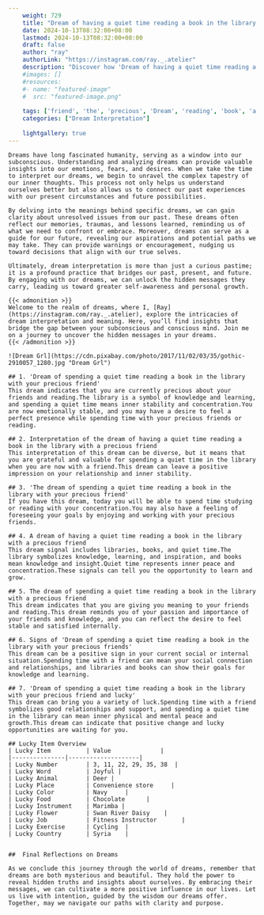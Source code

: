 ```yaml
---
    weight: 729
    title: "Dream of having a quiet time reading a book in the library with a precious friend"  # Assuming 'title' column exists
    date: 2024-10-13T08:32:00+08:00
    lastmod: 2024-10-13T08:32:00+08:00
    draft: false
    author: "ray"
    authorLink: "https://instagram.com/ray._.atelier"
    description: "Discover how 'Dream of having a quiet time reading a book in the library with a precious friend' can interpret your future and uncover its significant meanings in your life."
    #images: []
    #resources:
    #- name: "featured-image"
    #  src: "featured-image.png"
    
    tags: ['friend', 'the', 'precious', 'Dream', 'reading', 'book', 'a', 'time', 'in', 'library', 'of', 'with', 'having', 'quiet']
    categories: ["Dream Interpretation"]
    
    lightgallery: true
---
```

    
    Dreams have long fascinated humanity, serving as a window into our subconscious. Understanding and analyzing dreams can provide valuable insights into our emotions, fears, and desires. When we take the time to interpret our dreams, we begin to unravel the complex tapestry of our inner thoughts. This process not only helps us understand ourselves better but also allows us to connect our past experiences with our present circumstances and future possibilities.
    
    By delving into the meanings behind specific dreams, we can gain clarity about unresolved issues from our past. These dreams often reflect our memories, traumas, and lessons learned, reminding us of what we need to confront or embrace. Moreover, dreams can serve as a guide for our future, revealing our aspirations and potential paths we may take. They can provide warnings or encouragement, nudging us toward decisions that align with our true selves.
    
    Ultimately, dream interpretation is more than just a curious pastime; it is a profound practice that bridges our past, present, and future. By engaging with our dreams, we can unlock the hidden messages they carry, leading us toward greater self-awareness and personal growth.
    
    {{< admonition >}}
    Welcome to the realm of dreams, where I, [Ray](https://instagram.com/ray._.atelier), explore the intricacies of dream interpretation and meaning. Here, you’ll find insights that bridge the gap between your subconscious and conscious mind. Join me on a journey to uncover the hidden messages in your dreams.
    {{< /admonition >}}
    
    ![Dream Grl](https://cdn.pixabay.com/photo/2017/11/02/03/35/gothic-2910057_1280.jpg "Dream Grl")
    
    ## 1. 'Dream of spending a quiet time reading a book in the library with your precious friend'
    This dream indicates that you are currently precious about your friends and reading.The library is a symbol of knowledge and learning, and spending a quiet time means inner stability and concentration.You are now emotionally stable, and you may have a desire to feel a perfect presence while spending time with your precious friends or reading.
    
    ## 2. Interpretation of the dream of having a quiet time reading a book in the library with a precious friend
    This interpretation of this dream can be diverse, but it means that you are grateful and valuable for spending a quiet time in the library when you are now with a friend.This dream can leave a positive impression on your relationship and inner stability.
    
    ## 3. 'The dream of spending a quiet time reading a book in the library with your precious friend'
    If you have this dream, today you will be able to spend time studying or reading with your concentration.You may also have a feeling of foreseeing your goals by enjoying and working with your precious friends.
    
    ## 4. A dream of having a quiet time reading a book in the library with a precious friend
    This dream signal includes libraries, books, and quiet time.The library symbolizes knowledge, learning, and inspiration, and books mean knowledge and insight.Quiet time represents inner peace and concentration.These signals can tell you the opportunity to learn and grow.
    
    ## 5. The dream of spending a quiet time reading a book in the library with a precious friend
    This dream indicates that you are giving you meaning to your friends and reading.This dream reminds you of your passion and importance of your friends and knowledge, and you can reflect the desire to feel stable and satisfied internally.
    
    ## 6. Signs of 'Dream of spending a quiet time reading a book in the library with your precious friends'
    This dream can be a positive sign in your current social or internal situation.Spending time with a friend can mean your social connection and relationships, and libraries and books can show their goals for knowledge and learning.
    
    ## 7. 'Dream of spending a quiet time reading a book in the library with your precious friend and lucky'
    This dream can bring you a variety of luck.Spending time with a friend symbolizes good relationships and support, and spending a quiet time in the library can mean inner physical and mental peace and growth.This dream can indicate that positive change and lucky opportunities are waiting for you.
    
    ## Lucky Item Overview
    | Lucky Item          | Value              |
    |---------------|--------------------|
    | Lucky Number        | 3, 11, 22, 29, 35, 38  |
    | Lucky Word          | Joyful |
    | Lucky Animal        | Deer |
    | Lucky Place         | Convenience store     |
    | Lucky Color         | Navy     |
    | Lucky Food          | Chocolate      |
    | Lucky Instrument    | Marimba |
    | Lucky Flower        | Swan River Daisy    |
    | Lucky Job           | Fitness Instructor       |
    | Lucky Exercise      | Cycling  |
    | Lucky Country       | Syria    |
    
    
    ##  Final Reflections on Dreams
    
    As we conclude this journey through the world of dreams, remember that dreams are both mysterious and beautiful. They hold the power to reveal hidden truths and insights about ourselves. By embracing their messages, we can cultivate a more positive influence in our lives. Let us live with intention, guided by the wisdom our dreams offer. Together, may we navigate our paths with clarity and purpose.
    